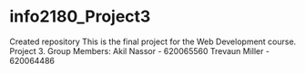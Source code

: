 # info2180_Project3
Created repository
This is the final project for the Web Development course. Project 3. 
Group Members:
  Akil Nassor - 620065560
  Trevaun Miller - 620064486
